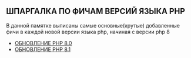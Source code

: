 ШПАРГАЛКА ПО ФИЧАМ ВЕРСИЙ ЯЗЫКА PHP
-------------------

В данной памятке выписаны самые основные(крутые) добавленные фичи в каждой новой версии языка php,
начиная с версии php 8

- [ОБНОВЛЕНИЕ PHP 8.0](php8.0.md)
- [ОБНОВЛЕНИЕ PHP 8.1](php8.1.md)
